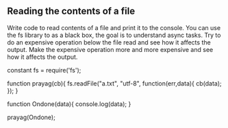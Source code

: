 ## Reading the contents of a file

Write code to read contents of a file and print it to the console. 
You can use the fs library to as a black box, the goal is to understand async tasks. 
Try to do an expensive operation below the file read and see how it affects the output. 
Make the expensive operation more and more expensive and see how it affects the output. 

constant fs = require('fs');

function prayag(cb){
  fs.readFile("a.txt", "utf-8", function(err,data){
    cb(data);
  });
}

function Ondone(data){
  console.log(data);
}

prayag(Ondone);
